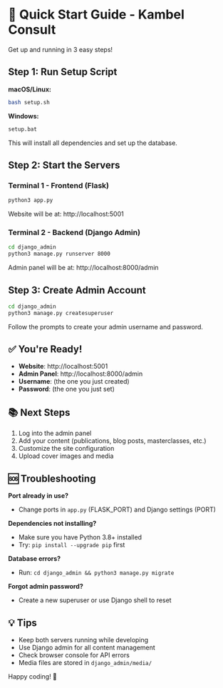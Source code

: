 # 🚀 Quick Start Guide - Kambel Consult

Get up and running in 3 easy steps!

## Step 1: Run Setup Script

**macOS/Linux:**
```bash
bash setup.sh
```

**Windows:**
```bash
setup.bat
```

This will install all dependencies and set up the database.

## Step 2: Start the Servers

### Terminal 1 - Frontend (Flask)
```bash
python3 app.py
```
Website will be at: http://localhost:5001

### Terminal 2 - Backend (Django Admin)
```bash
cd django_admin
python3 manage.py runserver 8000
```
Admin panel will be at: http://localhost:8000/admin

## Step 3: Create Admin Account

```bash
cd django_admin
python3 manage.py createsuperuser
```

Follow the prompts to create your admin username and password.

## ✅ You're Ready!

- **Website**: http://localhost:5001
- **Admin Panel**: http://localhost:8000/admin
- **Username**: (the one you just created)
- **Password**: (the one you just set)

## 📚 Next Steps

1. Log into the admin panel
2. Add your content (publications, blog posts, masterclasses, etc.)
3. Customize the site configuration
4. Upload cover images and media

## 🆘 Troubleshooting

**Port already in use?**
- Change ports in `app.py` (FLASK_PORT) and Django settings (PORT)

**Dependencies not installing?**
- Make sure you have Python 3.8+ installed
- Try: `pip install --upgrade pip` first

**Database errors?**
- Run: `cd django_admin && python3 manage.py migrate`

**Forgot admin password?**
- Create a new superuser or use Django shell to reset

## 💡 Tips

- Keep both servers running while developing
- Use Django admin for all content management
- Check browser console for API errors
- Media files are stored in `django_admin/media/`

Happy coding! 🎉

